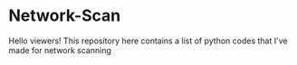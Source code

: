 # Network-Scan

Hello viewers! This repository here contains a list of python codes that I've made for network scanning
